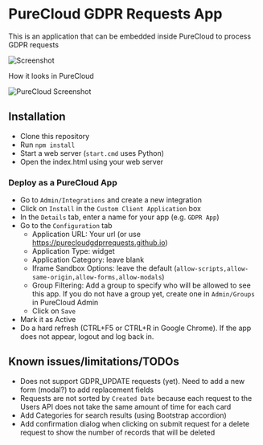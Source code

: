 # PureCloud GDPR Requests App

This is an application that can be embedded inside PureCloud to process GDPR requests

![Screenshot](https://github.com/purecloudgdprrequests/purecloudgdprrequests.github.io/blob/master/assets/images/screenshot.jpg?raw=true)

How it looks in PureCloud

![PureCloud Screenshot](https://github.com/purecloudgdprrequests/purecloudgdprrequests.github.io/blob/master/assets/images/purecloudscreenshot.jpg?raw=true)


## Installation

* Clone this repository
* Run `npm install`
* Start a web server (`start.cmd` uses Python)
* Open the index.html using your web server

### Deploy as a PureCloud App

* Go to `Admin/Integrations` and create a new integration
* Click on `Install` in the `Custom Client Application` box
* In the `Details` tab, enter a name for your app (e.g. `GDPR App`)
* Go to the `Configuration` tab
  * Application URL: Your url (or use https://purecloudgdprrequests.github.io)
  * Application Type: widget
  * Application Category: leave blank
  * Iframe Sandbox Options: leave the default (`allow-scripts,allow-same-origin,allow-forms,allow-modals`)
  * Group Filtering: Add a group to specify who will be allowed to see this app. If you do not have a group yet, create one in `Admin/Groups` in PureCloud Admin
  * Click on `Save`
* Mark it as Active
* Do a hard refresh (CTRL+F5 or CTRL+R in Google Chrome). If the app does not appear, logout and log back in.

## Known issues/limitations/TODOs

* Does not support GDPR_UPDATE requests (yet). Need to add a new form (modal?) to add replacement fields
* Requests are not sorted by `Created Date` because each request to the Users API does not take the same amount of time for each card
* Add Categories for search results (using Bootstrap accordion)
* Add confirmation dialog when clicking on submit request for a delete request to show the number of records that will be deleted